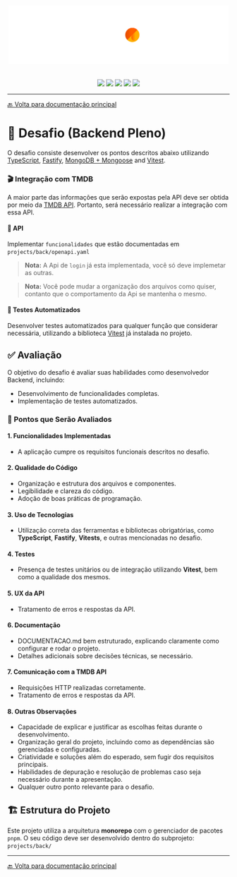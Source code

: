 <p align="center">
  <img src="./docs/img/SunCine.png" width="500" alt="SunCine Logo" />
</p>
</br>

<div align="center">
  <img src="https://img.shields.io/badge/Node.js-%23339933?style=for-the-badge&logo=nodedotjs&logoColor=white&labelColor=black" />
  <img src="https://img.shields.io/badge/Vitest-%236E9F18?style=for-the-badge&logo=vitest&logoColor=white&labelColor=black" />
  <img src="https://img.shields.io/badge/Fastify-%23FFFFFF?style=for-the-badge&logo=fastify&logoColor=white&labelColor=black" />
  <img src="https://img.shields.io/badge/TMDB-%23006DBF?style=for-the-badge&logo=themoviedatabase&logoColor=white&labelColor=black" />
  <img src="https://img.shields.io/badge/Docker-%232496ED?style=for-the-badge&logo=docker&logoColor=white&labelColor=black" />
</div>

---

[🔙 Volta para documentação principal](./README.md)

# 🎯 Desafio (Backend Pleno)
O desafio consiste desenvolver os pontos descritos abaixo utilizando [TypeScript](https://www.typescriptlang.org/), [Fastify](https://fastify.dev/), [MongoDB + Mongoose](https://mongoosejs.com/) and  [Vitest](https://vitest.dev/).

### 🎬 Integração com TMDB
A maior parte das informações que serão expostas pela API deve ser obtida por meio da [TMDB API](https://developer.themoviedb.org/docs/getting-started). Portanto, será necessário realizar a integração com essa API.

#### 👾 API 
Implementar `funcionalidades` que estão documentadas em `projects/back/openapi.yaml`

> **Nota:** A Api de `login` já esta implementada, você só deve implemetar as outras.

> **Nota:** Você pode mudar a organização dos arquivos como quiser, contanto que o comportamento da Api se mantenha o mesmo.

#### 🧪 Testes Automatizados
Desenvolver testes automatizados para qualquer função que considerar necessária, utilizando a biblioteca [Vitest](https://vitest.dev/) já instalada no projeto.

## ✅ Avaliação 
O objetivo do desafio é avaliar suas habilidades como desenvolvedor Backend, incluindo:

- Desenvolvimento de funcionalidades completas.
- Implementação de testes automatizados.

### 👀 Pontos que Serão Avaliados

#### **1. Funcionalidades Implementadas**
- A aplicação cumpre os requisitos funcionais descritos no desafio.

#### **2. Qualidade do Código**
- Organização e estrutura dos arquivos e componentes.
- Legibilidade e clareza do código.
- Adoção de boas práticas de programação.

#### **3. Uso de Tecnologias**
- Utilização correta das ferramentas e bibliotecas obrigatórias, como **TypeScript**, **Fastify**, **Vitests**, e outras mencionadas no desafio.

#### **4. Testes**
- Presença de testes unitários ou de integração utilizando **Vitest**, bem como a qualidade dos mesmos.

#### **5. UX da API**
- Tratamento de erros e respostas da API.

#### **6. Documentação**
- DOCUMENTACAO.md bem estruturado, explicando claramente como configurar e rodar o projeto.
- Detalhes adicionais sobre decisões técnicas, se necessário.

#### **7. Comunicação com a TMDB API**
- Requisições HTTP realizadas corretamente.
- Tratamento de erros e respostas da API.

#### **8. Outras Observações**
- Capacidade de explicar e justificar as escolhas feitas durante o desenvolvimento.
- Organização geral do projeto, incluindo como as dependências são gerenciadas e configuradas.
- Criatividade e soluções além do esperado, sem fugir dos requisitos principais.
- Habilidades de depuração e resolução de problemas caso seja necessário durante a apresentação.
- Qualquer outro ponto relevante para o desafio.

## 🏗️ Estrutura do Projeto
Este projeto utiliza a arquitetura **monorepo** com o gerenciador de pacotes `pnpm`. O seu código deve ser desenvolvido dentro do subprojeto: `projects/back/`

---

[🔙 Volta para documentação principal](./README.md)
